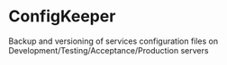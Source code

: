# ConfigKeeper
Backup and versioning of services configuration files on Development/Testing/Acceptance/Production servers
